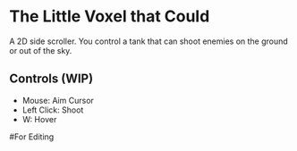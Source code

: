 # The Little Voxel that Could
A 2D side scroller. You control a tank that can shoot enemies on the ground or out of the sky.
## Controls (WIP)
* Mouse: Aim Cursor
* Left Click: Shoot
* W: Hover

#For Editing